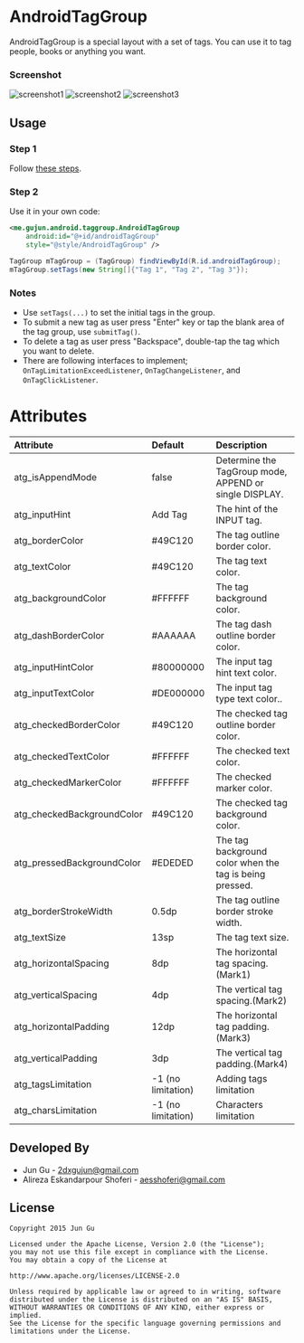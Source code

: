 # AndroidTagGroup

AndroidTagGroup is a special layout with a set of tags. You can use it to tag people, books or anything you want.

### Screenshot
![screenshot1](http://ww4.sinaimg.cn/large/bce2dea9jw1esbsby9v5fj20u00w8jxx.jpg)
![screenshot2](http://ww4.sinaimg.cn/large/bce2dea9jw1esbsbngv8fj20u005w75v.jpg)
![screenshot3](http://ww4.sinaimg.cn/large/bce2dea9jw1esbsbmoagij20u005sabl.jpg)

## Usage
### Step 1
Follow [these steps](https://jitpack.io/#alirezaaa/AndroidTagGroup/v1.4).

### Step 2
Use it in your own code:
```xml
<me.gujun.android.taggroup.AndroidTagGroup
    android:id="@+id/androidTagGroup"
    style="@style/AndroidTagGroup" />
```

```java
TagGroup mTagGroup = (TagGroup) findViewById(R.id.androidTagGroup);
mTagGroup.setTags(new String[]{"Tag 1", "Tag 2", "Tag 3"});
```

### Notes
- Use `setTags(...)` to set the initial tags in the group.
- To submit a new tag as user press "Enter" key or tap the blank area of the tag group, use `submitTag()`.
- To delete a tag as user press "Backspace", double-tap the tag which you want to delete.
- There are following interfaces to implement; `OnTagLimitationExceedListener`, `OnTagChangeListener`, and `OnTagClickListener`.

# Attributes
|           Attribute          	|     Default      |                         Description                         	 |
|:------------------------- |:---------------- |:------------------------------------------------------- |
| atg_isAppendMode        	| false            | Determine the TagGroup mode, APPEND or single DISPLAY.  |
| atg_inputHint   	        | Add Tag  | The hint of the INPUT tag.                              |
| atg_borderColor	          | #49C120          | The tag outline border color.                           |
| atg_textColor           	| #49C120          | The tag text color.                           	         |
| atg_backgroundColor       | #FFFFFF          | The tag background color.                               |
| atg_dashBorderColor       | #AAAAAA          | The tag dash outline border color.                      |
| atg_inputHintColor        | #80000000        | The input tag hint text color.                          |
| atg_inputTextColor        | #DE000000        | The input tag type text color..                         |
| atg_checkedBorderColor    | #49C120          | The checked tag outline border color.                   |
| atg_checkedTextColor      | #FFFFFF          | The checked text color.                                 |
| atg_checkedMarkerColor    | #FFFFFF          | The checked marker color.                               |
| atg_checkedBackgroundColor| #49C120          | The checked tag background color.                       |
| atg_pressedBackgroundColor| #EDEDED          | The tag background color when the tag is being pressed. |
| atg_borderStrokeWidth     | 0.5dp            | The tag outline border stroke width.        	           |
| atg_textSize          	  | 13sp             | The tag text size.                                  	   |
| atg_horizontalSpacing     | 8dp              | The horizontal tag spacing.(Mark1)                      |
| atg_verticalSpacing  	    | 4dp              | The vertical tag spacing.(Mark2)                      	 |
| atg_horizontalPadding	    | 12dp             | The horizontal tag padding.(Mark3)                      |
| atg_verticalPadding  	    | 3dp              | The vertical tag padding.(Mark4)                        |
| atg_tagsLimitation  	    | -1 (no limitation)                | Adding tags limitation                                  |
| atg_charsLimitation  	    | -1 (no limitation)                | Characters limitation                                  |

## Developed By
- Jun Gu - <2dxgujun@gmail.com>
- Alireza Eskandarpour Shoferi - <aesshoferi@gmail.com>

## License
    Copyright 2015 Jun Gu

    Licensed under the Apache License, Version 2.0 (the "License");
    you may not use this file except in compliance with the License.
    You may obtain a copy of the License at

    http://www.apache.org/licenses/LICENSE-2.0

    Unless required by applicable law or agreed to in writing, software
    distributed under the License is distributed on an "AS IS" BASIS,
    WITHOUT WARRANTIES OR CONDITIONS OF ANY KIND, either express or implied.
    See the License for the specific language governing permissions and
    limitations under the License.
